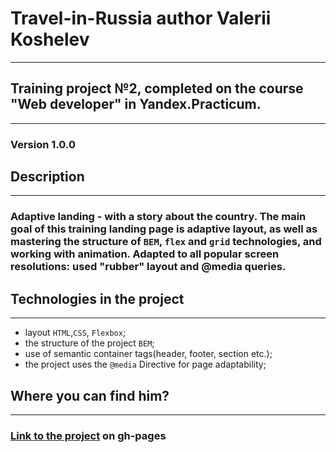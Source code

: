 # Travel-in-Russia author Valerii Koshelev
--------------------------------------------------------------

## Training project №2, completed on the course "Web developer" in Yandex.Practicum.
---------------------------------------------------------------------------------------------

### Version 1.0.0

## Description
-------------------------------

### Adaptive landing - with a story about the country. The main goal of this training landing page is adaptive layout, as well as mastering the structure of `BEM`, `flex` and `grid` technologies, and working with animation. Adapted to all popular screen resolutions: used "rubber" layout and @media queries.

## Technologies in the project
-------------------------------

- layout `HTML`,`CSS`, `Flexbox`;
- the structure of the project `BEM`;
- use of semantic container tags(header, footer, section etc.);
- the project uses the `@media` Directive for page adaptability;


## Where you can find him?
-------------------------------

### [Link to the project](https://koshelev-valerii.github.io/travel-in-Russia/) on gh-pages
